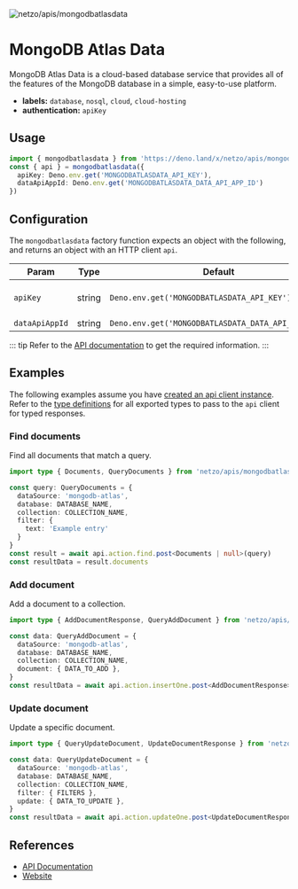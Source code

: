 <img src="https://raw.githubusercontent.com/netzo/netzo/main/assets/apis/mongodbatlasdata.svg" alt="netzo/apis/mongodbatlasdata" class="mb-5 w-75px">

# MongoDB Atlas Data

MongoDB Atlas Data is a cloud-based database service that provides all of the features of the MongoDB database in a simple, easy-to-use platform.

- **labels:** `database`, `nosql`, `cloud`, `cloud-hosting`
- **authentication:** `apiKey`

## Usage

```ts
import { mongodbatlasdata } from 'https://deno.land/x/netzo/apis/mongodbatlasdata/mod.ts'
const { api } = mongodbatlasdata({
  apiKey: Deno.env.get('MONGODBATLASDATA_API_KEY'),
  dataApiAppId: Deno.env.get('MONGODBATLASDATA_DATA_API_APP_ID')
})
```

## Configuration

The `mongodbatlasdata` factory function expects an object with the following, and returns an object with an HTTP client `api`.

| Param          | Type   | Default                                            | Description                           |
|----------------|--------|----------------------------------------------------|---------------------------------------|
| `apiKey`       | string | `Deno.env.get('MONGODBATLASDATA_API_KEY') `        | the api key to use for authentication |
| `dataApiAppId` | string | `Deno.env.get('MONGODBATLASDATA_DATA_API_APP_ID')` | the app id                            |

::: tip Refer to the [API documentation](https://www.mongodb.com/docs/atlas/app-services/) to get the required information.
:::

## Examples

The following examples assume you have [created an api client instance](#usage). Refer to the [type definitions](https://deno.land/x/netzo/apis/mongodbatlasdata/types.ts) for all exported types to pass to the `api` client for typed responses.

### Find documents

Find all documents that match a query.

```ts
import type { Documents, QueryDocuments } from 'netzo/apis/mongodbatlasdata/types.ts'

const query: QueryDocuments = {
  dataSource: 'mongodb-atlas',
  database: DATABASE_NAME,
  collection: COLLECTION_NAME,
  filter: {
    text: 'Example entry'
  }
}
const result = await api.action.find.post<Documents | null>(query)
const resultData = result.documents
```


### Add document

Add a document to a collection.

```ts
import type { AddDocumentResponse, QueryAddDocument } from 'netzo/apis/mongodbatlasdata/types.ts'

const data: QueryAddDocument = {
  dataSource: 'mongodb-atlas',
  database: DATABASE_NAME,
  collection: COLLECTION_NAME,
  document: { DATA_TO_ADD },
}
const resultData = await api.action.insertOne.post<AddDocumentResponse>(data)
```

### Update document

Update a specific document.

```ts
import type { QueryUpdateDocument, UpdateDocumentResponse } from 'netzo/apis/mongodbatlasdata/types.ts'

const data: QueryUpdateDocument = {
  dataSource: 'mongodb-atlas',
  database: DATABASE_NAME,
  collection: COLLECTION_NAME,
  filter: { FILTERS },
  update: { DATA_TO_UPDATE },
}
const resultData = await api.action.updateOne.post<UpdateDocumentResponse>(data)
```

## References

- [API Documentation](https://www.mongodb.com/docs/atlas/app-services/)
- [Website](https://www.mongodb.com/atlas/database)
